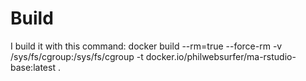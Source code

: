 # Build

I build it with this command:
docker build --rm=true --force-rm -v /sys/fs/cgroup:/sys/fs/cgroup -t docker.io/philwebsurfer/ma-rstudio-base:latest .
